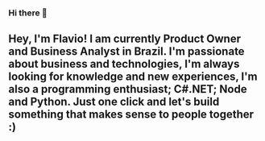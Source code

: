 ### Hi there 👋

## Hey, I'm Flavio! I am currently Product Owner and Business Analyst in Brazil. I'm passionate about business and technologies, I'm always looking for knowledge and new experiences, I'm also a programming enthusiast; C#.NET; Node and Python. Just one click and let's build something that makes sense to people together :)

<!--
**FlavioNeilandPaz/FlavioNeilandPaz** is a ✨ _special_ ✨ repository because its `README.md` (this file) appears on your GitHub profile.

Here are some ideas to get you started:

- 🔭 I’m currently working on ...
- 🌱 I’m currently learning ...
- 👯 I’m looking to collaborate on ...
- 🤔 I’m looking for help with ...
- 💬 Ask me about ...
- 📫 How to reach me: ...
- 😄 Pronouns: ...
- ⚡ Fun fact: ...
-->
